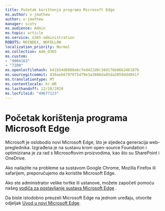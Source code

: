 ```yaml
---
title: Početak korištenja programa Microsoft Edge
ms.author: v-jmathew
author: v-jmathew
manager: scotv
ms.audience: Admin
ms.topic: article
ms.service: o365-administration
ROBOTS: NOINDEX, NOFOLLOW
localization_priority: Normal
ms.collection: Adm_O365
ms.custom:
- "9004163"
- "7280"
ms.openlocfilehash: b41b54d6888e6cfed422d0c38d17bb86b24b187b
ms.sourcegitcommit: 830aeb6797075d79e3a3006da05da2059ddd041f
ms.translationtype: MT
ms.contentlocale: hr-HR
ms.lasthandoff: 12/10/2020
ms.locfileid: "49677123"
---
```

# <a name="start-using-microsoft-edge"></a>Početak korištenja programa Microsoft Edge

Microsoft je oslobodio novi Microsoft Edge, što je sljedeća generacija web-preglednika. Izgrađena je na sustavu krom open-source Foundation i optimizirana je za rad s Microsoftovim proizvodima, kao što su SharePoint i OneDrive.

Ako nailazite na probleme sa sustavom Google Chrome, Mozilla Firefox ili safarijem, preporučujemo da koristite Microsoft Edge.

Ako ste administrator velike tvrtke ili ustanove, možete započeti pomoću našeg [vodiča za postavljanje sustava Microsoft Edge](https://go.microsoft.com/fwlink/?linkid=2142423) .

Da biste istodobno preuzeli Microsoft Edge na jednom uređaju, otvorite odjeljak [Uvod u novi Microsoft Edge](https://go.microsoft.com/fwlink/?linkid=2141049).
